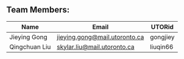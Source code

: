 
## Team Members:
| Name          | Email                        | UTORid     |
|---------------|------------------------------|------------|
| Jieying Gong  | jieying.gong@mail.utoronto.ca | gongjiey   |
| Qingchuan Liu | skylar.liu@mail.utoronto.ca   | liuqin66   |·